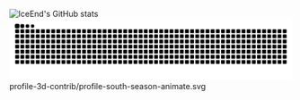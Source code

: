 ![IceEnd's GitHub stats](https://github-immortality.vercel.app/api?username=rich04lin)
‍<picture>
  <source media="(prefers-color-scheme: dark)" srcset="https://raw.githubusercontent.com/rich04lin/rich04lin/output/github-contribution-grid-snake-dark.svg">
  <source media="(prefers-color-scheme: light)" srcset="https://raw.githubusercontent.com/rich04lin/rich04lin/output/github-contribution-grid-snake.svg">
  <img alt="github contribution grid snake animation" src="https://raw.githubusercontent.com/rich04lin/rich04lin/output/github-contribution-grid-snake.svg">
</picture>
profile-3d-contrib/profile-south-season-animate.svg

